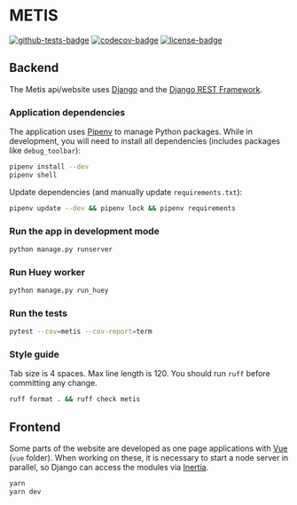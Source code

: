 # METIS

[![github-tests-badge]][github-tests]
[![codecov-badge]][codecov]
[![license-badge]](LICENSE)


## Backend

The Metis api/website uses [Django][django] and the [Django REST Framework][drf].

### Application dependencies

The application uses [Pipenv][pipenv] to manage Python packages. While in development, you will need to install
all dependencies (includes packages like `debug_toolbar`):

```bash
pipenv install --dev
pipenv shell
```

Update dependencies (and manually update `requirements.txt`):

```bash
pipenv update --dev && pipenv lock && pipenv requirements
```

### Run the app in development mode

```bash
python manage.py runserver
```

### Run Huey worker

```bash
python manage.py run_huey
```

### Run the tests

```bash
pytest --cov=metis --cov-report=term
```

### Style guide

Tab size is 4 spaces. Max line length is 120. You should run `ruff` before committing any change.

```bash
ruff format . && ruff check metis
```

## Frontend

Some parts of the website are developed as one page applications with [Vue][vue] (`vue` folder).
When working on these, it is necessary to start a node server in parallel, so Django can access the
modules via [Inertia][inertia].

```bash
yarn
yarn dev
```


[codecov]: https://app.codecov.io/gh/eillarra/metis
[codecov-badge]: https://codecov.io/gh/eillarra/metis/branch/main/graph/badge.svg?token=xZLoEWNzgu
[github-tests]: https://github.com/eillarra/metis/actions?query=workflow%3Atests
[github-tests-badge]: https://github.com/eillarra/metis/actions/workflows/tests.yml/badge.svg?branch=main
[license-badge]: https://img.shields.io/badge/license-MIT-blue.svg

[django]: https://www.djangoproject.com/
[drf]: https://www.django-rest-framework.org/
[inertia]: https://inertiajs.com/
[pipenv]: https://docs.pipenv.org/#install-pipenv-today
[vue]: https://vuejs.org/
